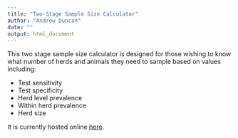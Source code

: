 ```yaml
---
title: "Two-Stage Sample Size Calculator"
author: "Andrew Duncan"
date: ""
output: html_document
---
```

This two stage sample size calculator is designed for those wishing to know what number of herds and animals they need to sample based on values including:

- Test sensitivity
- Test specificity
- Herd level prevalence
- Within herd prevalence
- Herd size

It is currently hosted online [here](http://aj2duncan.shinyapps.io/Two-stageSampleSizeCalculator).